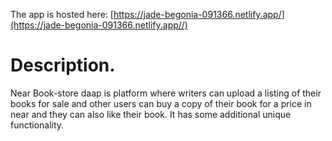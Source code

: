 The app is hosted here: [https://jade-begonia-091366.netlify.app/](https://jade-begonia-091366.netlify.app//)

# Description.

Near Book-store daap is platform where writers can upload a listing of their books for sale and other users can buy a copy of their book for a price in near and they can also like their book. It has some additional unique functionality.
